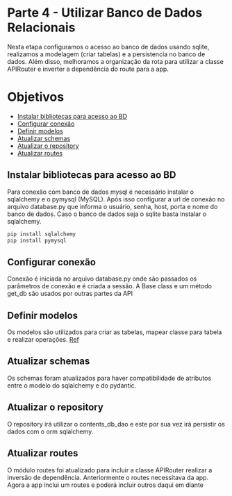 # Parte 4 - Utilizar Banco de Dados Relacionais

Nesta etapa configuramos o acesso ao banco de dados usando sqlite, realizamos a modelagem (criar tabelas) e a persistencia no banco de dados. Além disso, melhoramos a organização da rota para utilizar a classe APIRouter e inverter a dependência do route para a app.

# Objetivos

- [Instalar bibliotecas para acesso ao BD](#instalar-bibliotecas-para-acesso-ao-bd)
- [Configurar conexão](#configurar-conexão)
- [Definir modelos](#definir-modelos)
- [Atualizar schemas](#atualizar-schemas)
- [Atualizar o repository](#atualizar-o-repository)
- [Atualizar routes](#atualizar-routes)

## Instalar bibliotecas para acesso ao BD
Para conexão com banco de dados mysql é necessário instalar o sqlalchemy e o pymysql (MySQL). Após isso configurar a url de conexão no arquivo database.py que informa o usuário, senha, host, porta e nome do banco de dados.
Caso o banco de dados seja o sqlite basta instalar o sqlalchemy.

```bash
pip install sqlalchemy
pip install pymysql
```

## Configurar conexão
Conexão é iniciada no arquivo database.py onde são passados os parâmetros de conexão e é criada a sessão. A Base class e um método get_db são usados por outras partes da API

## Definir modelos

Os modelos são utilizados para criar as tabelas, mapear classe para tabela e realizar operações. 
[Ref](https://docs.sqlalchemy.org/en/14/core/type_basics.html)

## Atualizar schemas
Os schemas foram atualizados para haver compatibilidade de atributos entre o modelo do sqlalchemy e do pydantic.


## Atualizar o repository

O repository irá utilizar o contents_db_dao e este por sua vez irá persistir os dados com o orm sqlalchemy. 


## Atualizar routes
O módulo routes foi atualizado para incluir a classe APIRouter realizar a inversão de dependência. Anteriormente o routes necessitava da app. Agora a app inclui um routes e poderá incluir outros daqui em diante 